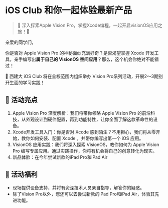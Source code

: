 ﻿# iOS Club 和你一起体验最新产品

> 🚀 深入探索Apple Vision Pro，掌握Xcode编程，一起开启visionOS应用之旅！🚀

亲爱的同学们，

你是否对 Apple Vision Pro 的神秘面纱充满好奇？是否渴望掌握 Xcode 开发工具，亲手编写出**属于自己的 VisionOS 空间应用**？那么，这个机会你绝对不能错过！

📣 西建大 iOS Club 将在全校范围内组织举办 Vision Pro系列活动，开展2～3期别开生面的学习实践！

## 🌟 活动亮点

1. Apple Vision Pro 深度解析：我们将带你领略 Apple Vision Pro 的前沿科技，从外观设计到硬件配置，再到功能特性，让你全面了解这款革命性的设备。
2. Xcode开发工具入门：你是否对 Xcode 感到陌生？不用担心，我们将从零开始，教你如何安装、配置 Xcode ，并带你编写出第一个 iOS 应用。
3. VisionOS 应用实践：我们将深入探索 VisionOS，教你如何为 Apple Vision Pro 编写专属应用。通过实践操作，你将有机会将自己的创意转化为现实。
4. 新品体验：在今年尝试新款的iPad Pro和iPad Air

## 🎁 活动福利

* 现场提供设备支持，并将有资深技术人员亲自指导，解答你的疑惑。
* 除了Vision Pro以外，您还可以去尝试新款的iPad Pro和iPad Air，体验其先进功能。